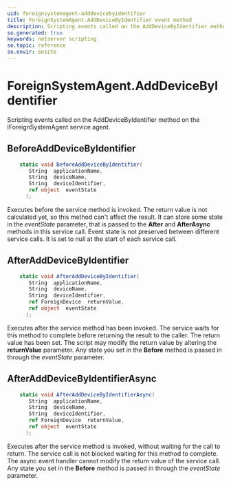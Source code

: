 ```yaml
---
uid: foreignsystemagent-adddevicebyidentifier
title: ForeignSystemAgent.AddDeviceByIdentifier event method
description: Scripting events called on the AddDeviceByIdentifier method on the ForeignSystemAgent service agent.
so.generated: true
keywords: netserver scripting
so.topic: reference
so.envir: onsite
---
```

# ForeignSystemAgent.AddDeviceByIdentifier

Scripting events called on the <see cref='M:IForeignSystemAgent.AddDeviceByIdentifier'>AddDeviceByIdentifier</see> method on the <see cref='IForeignSystemAgent'>IForeignSystemAgent</see>  service agent.

## BeforeAddDeviceByIdentifier
```cs
    static void BeforeAddDeviceByIdentifier(
       String  applicationName,
       String  deviceName,
       String  deviceIdentifier,
       ref object  eventState
      );
```
Executes before the service method is invoked.
The return value is not calculated yet, so this method can't affect the result.
It can store some state in the *eventState* parameter, that is passed to the **After** and **AfterAsync** methods in this service call.
Event state is not preserved between different service calls. It is set to null at the start of each service call.
## AfterAddDeviceByIdentifier
```cs
    static void AfterAddDeviceByIdentifier(
       String  applicationName,
       String  deviceName,
       String  deviceIdentifier,
       ref ForeignDevice  returnValue,
       ref object  eventState
      );
```
Executes after the service method has been invoked. The service waits for this method to complete before returning the result to the caller.
The return value has been set. The script may modify the return value by altering the **returnValue** parameter.
Any state you set in the **Before** method is passed in through the *eventState* parameter.
## AfterAddDeviceByIdentifierAsync
```cs
    static void AfterAddDeviceByIdentifierAsync(
       String  applicationName,
       String  deviceName,
       String  deviceIdentifier,
       ref ForeignDevice  returnValue,
       ref object  eventState
      );
```
Executes after the service method is invoked, without waiting for the call to return.
The service call is not blocked waiting for this method to complete.
The async event handler cannot modify the return value of the service call.
Any state you set in the **Before** method is passed in through the *eventState* parameter.

